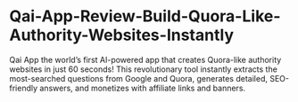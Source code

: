 # Qai-App-Review-Build-Quora-Like-Authority-Websites-Instantly
Qai App the world’s first AI-powered app that creates Quora-like authority websites in just 60 seconds! This revolutionary tool instantly extracts the most-searched questions from Google and Quora, generates detailed, SEO-friendly answers, and monetizes with affiliate links and banners. 
